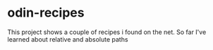 # odin-recipes
This project shows a couple of recipes i found on the net. So far I've learned about relative and absolute paths